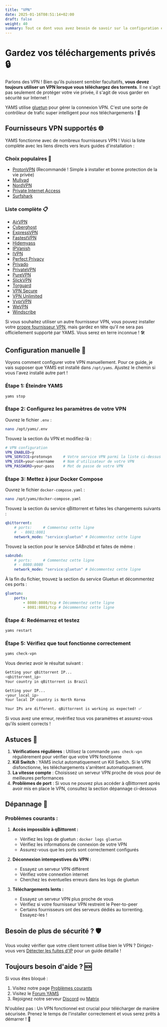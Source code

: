 ```yaml
---
title: "VPN"
date: 2025-01-16T08:51:14+02:00
draft: false
weight: 40
summary: Tout ce dont vous avez besoin de savoir sur la configuration et l'utilisation d'un VPN avec YAMS
---
```


# Gardez vos téléchargements privés 🔒

Parlons des VPN ! Bien qu'ils puissent sembler facultatifs, **vous devez toujours utiliser un VPN lorsque vous téléchargez des torrents**. Il ne s'agit pas seulement de protéger votre vie privée, il s'agit de vous garder en sécurité sur Internet !

YAMS utilise [gluetun](https://github.com/qdm12/gluetun) pour gérer la connexion VPN. C'est une sorte de contrôleur de trafic super intelligent pour nos téléchargements ! 🚦

## Fournisseurs VPN supportés 🌐

YAMS fonctionne avec de nombreux fournisseurs VPN ! Voici la liste complète avec les liens directs vers leurs guides d'installation :

### Choix populaires 🌟

-   [ProtonVPN](https://github.com/qdm12/gluetun-wiki/blob/main/setup/providers/protonvpn.md) (Recommandé ! Simple à installer et bonne protection de la vie privée)
-   [Mullvad](https://github.com/qdm12/gluetun-wiki/blob/main/setup/providers/mullvad.md)
-   [NordVPN](https://github.com/qdm12/gluetun-wiki/blob/main/setup/providers/nordvpn.md)
-   [Private Internet Access](https://github.com/qdm12/gluetun-wiki/blob/main/setup/providers/private-internet-access.md)
-   [Surfshark](https://github.com/qdm12/gluetun-wiki/blob/main/setup/providers/surfshark.md)

### Liste complète 📋

-   [AirVPN](https://github.com/qdm12/gluetun-wiki/blob/main/setup/providers/airvpn.md)
-   [Cyberghost](https://github.com/qdm12/gluetun-wiki/blob/main/setup/providers/cyberghost.md)
-   [ExpressVPN](https://github.com/qdm12/gluetun-wiki/blob/main/setup/providers/expressvpn.md)
-   [FastestVPN](https://github.com/qdm12/gluetun-wiki/blob/main/setup/providers/fastestvpn.md)
-   [Hidemyass](https://github.com/qdm12/gluetun-wiki/blob/main/setup/providers/hidemyass.md)
-   [IPVanish](https://github.com/qdm12/gluetun-wiki/blob/main/setup/providers/ipvanish.md)
-   [IVPN](https://github.com/qdm12/gluetun-wiki/blob/main/setup/providers/ivpn.md)
-   [Perfect Privacy](https://github.com/qdm12/gluetun-wiki/blob/main/setup/providers/perfect-privacy.md)
-   [Privado](https://github.com/qdm12/gluetun-wiki/blob/main/setup/providers/privado.md)
-   [PrivateVPN](https://github.com/qdm12/gluetun-wiki/blob/main/setup/providers/privatevpn.md)
-   [PureVPN](https://github.com/qdm12/gluetun-wiki/blob/main/setup/providers/purevpn.md)
-   [SlickVPN](https://github.com/qdm12/gluetun-wiki/blob/main/setup/providers/slickvpn.md)
-   [Torguard](https://github.com/qdm12/gluetun-wiki/blob/main/setup/providers/torguard.md)
-   [VPN Secure](https://github.com/qdm12/gluetun-wiki/blob/main/setup/providers/vpn-secure.md)
-   [VPN Unlimited](https://github.com/qdm12/gluetun-wiki/blob/main/setup/providers/vpn-unlimited.md)
-   [VyprVPN](https://github.com/qdm12/gluetun-wiki/blob/main/setup/providers/vyprvpn.md)
-   [WeVPN](https://github.com/qdm12/gluetun-wiki/blob/main/setup/providers/wevpn.md)
-   [Windscribe](https://github.com/qdm12/gluetun-wiki/blob/main/setup/providers/windscribe.md)

Si vous souhaitez utiliser un autre fournisseur VPN, vous pouvez installer votre [propre fournisseur VPN](https://github.com/qdm12/gluetun-wiki/blob/main/setup/providers/custom.md), mais gardez en tête qu'il ne sera pas officiellement supporté par YAMS. Vous serez en terre inconnue ! 🛠️

## Configuration manuelle 🔧

Voyons comment configurer votre VPN manuellement. Pour ce guide, je vais supposer que YAMS est installé dans `/opt/yams`. Ajustez le chemin si vous l'avez installé autre part !

### Étape 1: Éteindre YAMS

```bash
yams stop
```

### Étape 2: Configurez les paramètres de votre VPN

Ouvrez le fichier `.env` :

```bash
nano /opt/yams/.env
```

Trouvez la section du VPN et modifiez-là :

```bash
# VPN configuration
VPN_ENABLED=y
VPN_SERVICE=protonvpn     # Votre service VPN parmi la liste ci-dessus
VPN_USER=your-username    # Nom d'utilisateur de votre VPN
VPN_PASSWORD=your-pass    # Mot de passe de votre VPN
```

### Étape 3: Mettez à jour Docker Compose

Ouvrez le fichier `docker-compose.yaml` :

```bash
nano /opt/yams/docker-compose.yaml
```

Trouvez la section du service qBittorrent et faites les changements suivants :

```yaml
qbittorrent:
    # ports:     # Commentez cette ligne
    #  - 8081:8081
    network_mode: "service:gluetun" # Décommentez cette ligne
```

Trouvez la section pour le service SABnzbd et faites de même :

```yaml
sabnzbd:
    # ports:     # Commentez cette ligne
    # - 8080:8080
    network_mode: "service:gluetun" # Décommentez cette ligne
```

À la fin du fichier, trouvez la section du service Gluetun et décommentez ces ports :

```yaml
gluetun:
    ports:
        - 8080:8080/tcp # Décommentez cette ligne
        - 8081:8081/tcp # Décommentez cette ligne
```

### Étape 4: Redémarrez et testez

```bash
yams restart
```

### Étape 5: Vérifiez que tout fonctionne correctement

```bash
yams check-vpn
```

Vous devriez avoir le résultat suivant :

```bash
Getting your qBittorrent IP...
<qbittorrent_ip>
Your country in qBittorrent is Brazil

Getting your IP...
<your_local_ip>
Your local IP country is North Korea

Your IPs are different. qBittorrent is working as expected! ✅
```

Si vous avez une erreur, revérifiez tous vos paramètres et assurez-vous qu'ils soient corrects !

## Astuces 🎯

1. **Vérifications régulières** : Utilisez la commande `yams check-vpn` régulièrement pour vérifier que votre VPN fonctionne
2. **Kill Switch** : YAMS inclut automatiquement un Kill Switch. Si le VPN disfonctionne, les téléchargements s'arrêtent automatiquement.
3. **La vitesse compte** : Choisissez un serveur VPN proche de vous pour de meilleures performances
4. **Problèmes de port** : Si vous ne pouvez plus accéder à qBittorrent après avoir mis en place le VPN, consultez la section dépannage ci-dessous

## Dépannage 🔧

### Problèmes courants :

1. **Accès impossible à qBittorent :**

    - Vérifiez les logs de gluetun : `docker logs gluetun`
    - Vérifiez les informations de connexion de votre VPN
    - Assurez-vous que les ports sont correctement configurés

2. **Déconnexion intempestives du VPN :**

    - Essayez un serveur VPN différent
    - Vérifiez votre connextion internet
    - Cherchez les éventuelles erreurs dans les logs de gluetun

3. **Téléchargements lents :**
    - Essayez un serveur VPN plus proche de vous
    - Vérifiez si votre fournisseur VPN restreint le Peer-to-peer
    - Certains fournisseurs ont des serveurs dédiés au torrenting. Essayez-les !

## Besoin de plus de sécurité ? 🛡️

Vous voulez vérifier que votre client torrent utilise bien le VPN ? Dirigez-vous vers [Détecter les fuites d'IP](/advanced/torrenting/#la-sécurité-dabord--détecter-les-fuites-dip-) pour un guide détaillé !

## Toujours besoin d'aide ? 🆘

Si vous êtes bloqué :

1. Visitez notre page [Problèmes courants](/faqs/common-errors/)
2. Visitez le [Forum YAMS](https://forum.yams.media)
3. Rejoignez notre serveur [Discord](https://discord.gg/Gwae3tNMST) ou [Matrix](https://matrix.to/#/#yams-space:rogs.me)

N'oubliez pas : Un VPN fonctionnel est crucial pour télécharger de manière sécurisée. Prenez le temps de l'installer correctement et vous serez prêts à démarrer ! 🚀
